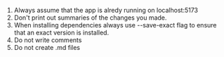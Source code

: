 1. Always assume that the app is alredy running on localhost:5173
2. Don't print out summaries of the changes you made.
3. When installing dependencies always use --save-exact flag to ensure that an exact version is installed.
4. Do not write comments
5. Do not create .md files
